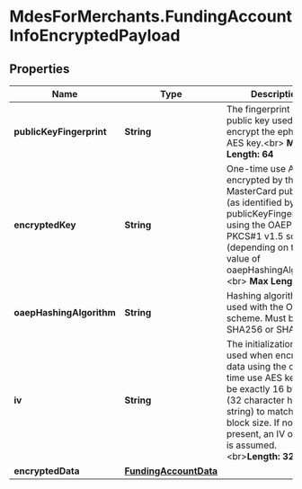 # MdesForMerchants.FundingAccountInfoEncryptedPayload

## Properties
Name | Type | Description | Notes
------------ | ------------- | ------------- | -------------
**publicKeyFingerprint** | **String** | The fingerprint of the public key used to encrypt the ephemeral AES key.&lt;br&gt; __Max Length: 64__  | [optional] 
**encryptedKey** | **String** | One-time use AES key encrypted by the MasterCard public key (as identified by publicKeyFingerprint) using the OAEP or PKCS#1 v1.5 scheme (depending on the value of oaepHashingAlgorithm. &lt;br&gt; __Max Length: 512__  | [optional] 
**oaepHashingAlgorithm** | **String** | Hashing algorithm used with the OAEP scheme. Must be either SHA256 or SHA512.  | [optional] 
**iv** | **String** | The initialization vector used when encrypting data using the one-time use AES key. Must be exactly 16 bytes (32 character hex string) to match the block size. If not present, an IV of zero is assumed.  &lt;br&gt;__Length: 32__  | [optional] 
**encryptedData** | [**FundingAccountData**](FundingAccountData.md) |  | [optional] 


